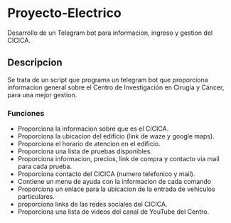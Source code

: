 # Proyecto-Electrico
Desarrollo de un Telegram bot para informacion, ingreso y gestion del CICICA.
## Descripcion
Se trata de un script que programa un telegram bot que proporciona informacion general sobre el Centro de Investigación en Cirugía y Cáncer, para una mejor gestion.
### Funciones
* Proporciona la informacion sobre que es el CICICA.
* Proporciona la ubicacion del edificio (link de waze y google maps).
* Proporciona el horario de atencion en el edificio.
* Proporciona una lista de pruebas disponibles.
* Proporciona informacion, precios, link de compra y contacto via mail para cada prueba.
* Proporciona contacto del CICICA (numero telefonico y mail).
* Contiene un menu de ayuda con la informacion de cada comando
* Proporciona un enlace para la ubicacion de la entrada de vehiculos particulares.
* proporciona links de las redes sociales del CICICA.
* Proporciona una lista de videos del canal de YouTube del Centro.

